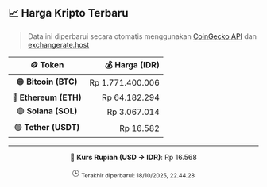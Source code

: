 

<!-- HARGA_KRIPTO -->
## 📈 Harga Kripto Terbaru

> Data ini diperbarui secara otomatis menggunakan [CoinGecko API](https://www.coingecko.com/) dan [exchangerate.host](https://exchangerate.host/)

<div align="center">

| 🪙 Token | 💰 Harga (IDR) |
|:------:|---------------:|
| 🟠 **Bitcoin (BTC)**   | Rp 1.771.400.006 |
| 🔵 **Ethereum (ETH)**  | Rp 64.182.294 |
| 🟣 **Solana (SOL)**    | Rp 3.067.014 |
| 🟢 **Tether (USDT)**   | Rp 16.582 |

---

💱 **Kurs Rupiah (USD → IDR)**: Rp 16.568

🕒 <sub>Terakhir diperbarui: 18/10/2025, 22.44.28</sub>

</div>
<!-- /HARGA_KRIPTO -->